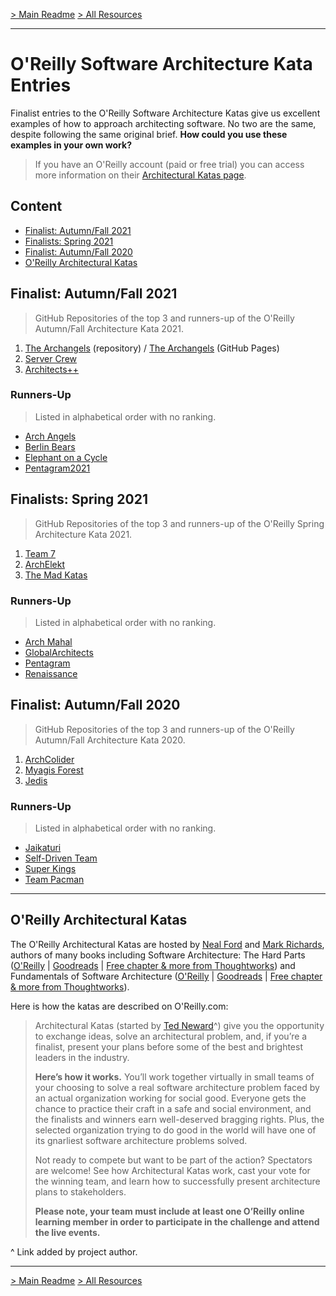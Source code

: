 [> Main Readme](../README.md)  [> All Resources](README.md)

---

# O'Reilly Software Architecture Kata Entries

Finalist entries to the O'Reilly Software Architecture Katas give us excellent examples of how to approach architecting software. No two are the same, despite following the same original brief. **How could you use these examples in your own work?**

> If you have an O'Reilly account (paid or free trial) you can access more information on their [Architectural Katas page](https://learning.oreilly.com/featured/architectural-katas/).

## Content

- <a href="#fall21">Finalist: Autumn/Fall 2021</a>
- <a href="#spring21">Finalists: Spring 2021</a>
- <a href="#fall20">Finalist: Autumn/Fall 2020</a>
- <a href="#oreillykatas">O'Reilly Architectural Katas</a>

<a name="fall21"></a>

## Finalist: Autumn/Fall 2021 

> GitHub Repositories of the top 3 and runners-up of the O'Reilly Autumn/Fall Architecture Kata 2021.

1. [The Archangels](https://github.com/tekiegirl/Archangels) (repository) / [The Archangels](https://tekiegirl.github.io/Archangels/) (GitHub Pages)
2. [Server Crew](https://github.com/vadagama/sever_crew)
3. [Architects++](https://github.com/chrizbo/architectural-katas-2021-fall)

### Runners-Up

> Listed in alphabetical order with no ranking.

- [Arch Angels](https://github.com/preetiagarwal26/archAngels)
- [Berlin Bears](https://github.com/AmalKhalil/berlin-bears/)
- [Elephant on a Cycle](https://github.com/sakosy/arch_katas_2021)
- [Pentagram2021](https://github.com/CruncherBigData/Pentagram2021)

<a name="spring21"></a>

## Finalists: Spring 2021

> GitHub Repositories of the top 3 and runners-up of the O'Reilly Spring Architecture Kata 2021.

1. [Team 7](https://github.com/team7katas/sysopsquad)
2. [ArchElekt](https://github.com/stitakis/ArchElekt)
3. [The Mad Katas](https://github.com/tekiegirl/TheMadKatas)

### Runners-Up

> Listed in alphabetical order with no ranking.

- [Arch Mahal](https://github.com/archkata2021t17/sysops-squad)
- [GlobalArchitects](https://github.com/archkatas-team-oreilly-21/solution)
- [Pentagram](https://github.com/amitosaurus/pentagram)
- [Renaissance](https://github.com/akryvko/architectural-katas-renaissance)

<a name="fall20"></a>

## Finalist: Autumn/Fall 2020

> GitHub Repositories of the top 3 and runners-up of the O'Reilly Autumn/Fall Architecture Kata 2020.

1. [ArchColider](https://github.com/ldynia/archcolider)
2. [Myagis Forest](https://github.com/miyagis-forests/farmacy-food-kata)
3. [Jedis](https://github.com/TheJedis2020/arch_katas_2020)

### Runners-Up

> Listed in alphabetical order with no ranking.

- [Jaikaturi](https://github.com/lookfwd/archkata)
- [Self-Driven Team](https://github.com/selfdriventeam/kata)
- [Super Kings](https://github.com/lastlegion/arch-katas)
- [Team Pacman](https://github.com/icedhacker/architecture-katas)

---

<a name="oreillykatas"></a>

## O'Reilly Architectural Katas

The O'Reilly Architectural Katas are hosted by [Neal Ford](http://nealford.com/) and [Mark Richards](https://developertoarchitect.com/), authors of many books including Software Architecture: The Hard Parts ([O'Reilly](https://learning.oreilly.com/library/view/software-architecture-the/9781492086888/) | [Goodreads](https://www.goodreads.com/book/show/58153482-software-architecture) | [Free chapter & more from Thoughtworks](https://www.thoughtworks.com/cn/books/software-architecture-hard-parts)) and Fundamentals of Software Architecture ([O'Reilly](https://learning.oreilly.com/library/view/fundamentals-of-software/9781492043447/) | [Goodreads](https://www.goodreads.com/book/show/44144493-fundamentals-of-software-architecture) | [Free chapter & more from Thoughtworks](https://www.thoughtworks.com/books/fundamentals-of-software-architecture)).

Here is how the katas are described on O'Reilly.com:

> Architectural Katas (started by [Ted Neward](http://blogs.tedneward.com/)^) give you the opportunity to exchange ideas, solve an architectural problem, and, if you’re a finalist, present your plans before some of the best and brightest leaders in the industry.
>
> **Here’s how it works.** You’ll work together virtually in small teams of your choosing to solve a real software architecture problem faced by an actual organization working for social good. Everyone gets the chance to practice their craft in a safe and social environment, and the finalists and winners earn well-deserved bragging rights. Plus, the selected organization trying to do good in the world will have one of its gnarliest software architecture problems solved.
>
> Not ready to compete but want to be part of the action? Spectators are welcome! See how Architectural Katas work, cast your vote for the winning team, and learn how to successfully present architecture plans to stakeholders.
>
> **Please note, your team must include at least one O’Reilly online learning member in order to participate in the challenge and attend the live events.**

^ Link added by project author.

---

[> Main Readme](../README.md)  [> All Resources](README.md)